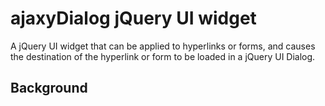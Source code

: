 # ajaxyDialog jQuery UI widget

A jQuery UI widget that can be applied to hyperlinks or forms, and causes the destination of the hyperlink or form to be loaded in a jQuery UI Dialog. 

## Background

